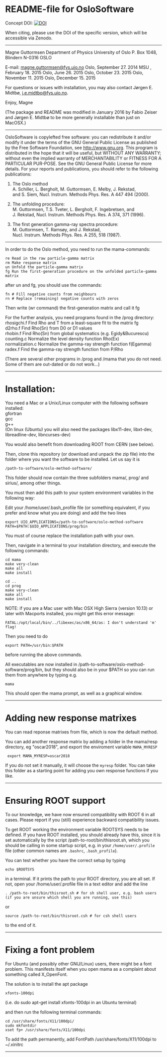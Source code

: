 
# README-file for OsloSoftware

Concept DOI: [![DOI](https://zenodo.org/badge/46267755.svg)](https://zenodo.org/badge/latestdoi/46267755)

When citing, please use the DOI of the specific version, which will be accessible via Zenodo.

*****************************************************************************

Magne Guttormsen
Department of Physics 
University of Oslo
P. Box 1048, Blindern
N-0316 OSLO

E-mail: magne.guttormsen@fys.uio.no                  Oslo, September 27. 2014
                                                     MSU , February  18. 2015
                                                     Oslo, June      26. 2015
                                                     Oslo, October   23. 2015
                                                     Oslo, November  11. 2015
                                                     Oslo, December  15. 2015

For questions or issues with installation, you may also contact Jørgen E. Midtbø,
j.e.midtbo@fys.uio.no.



Enjoy, Magne

(The package and README was modified in January 2016 by Fabio Zeiser and Jørgen E. Midtbø to be more generally installable than just on MacOSX.)

*****************************************************************************

OsloSoftware is copylefted free software: you can redistribute it and/or 
modify it under the terms of the GNU General Public License as published by 
the Free Software Foundation, see http://www.gnu.org.
This program is distributed in the hope that it will be useful, 
but WITHOUT ANY WARRANTY; without even the implied warranty of 
MERCHANTABILITY or FITNESS FOR A PARTICULAR PUR-POSE. 
See the GNU General Public License for more details. 
For your reports and publications, 
you should refer to the following publications:

1. The Oslo method  
A. Schiller, L. Bergholt, M. Guttormsen, E. Melby, J. Rekstad,  
and S. Siem, Nucl. Instrum. Methods Phys. Res. A 447 494 (2000).

2. The unfolding procedure:  
M. Guttormsen, T.S. Tveter, L. Bergholt, F. Ingebretsen, and  
J. Rekstad, Nucl. Instrum. Methods Phys. Res. A 374, 371 (1996).

3. The first generation gamma-ray spectra procedure:  
M. Guttormsen, T. Ramsøy, and J. Rekstad,   
Nucl. Instrum. Methods Phys. Res. A 255, 518 (1987).

*****************************************************************************

In order to do the Oslo method, you need to run the mama-commands:

	re Read in the raw particle-gamma matrix
	rm Make response matrix
	un Unfold the particle-gamma matrix
	fg Run the first-generation procedure on the unfolded particle-gamma matrix

after un and fg, you should use the commands:

	fn # Fill negative counts from neighbours 
	rn # Replace (remaining) negative counts with zeros

Then write (wr command) the first-generation matrix and call it fg

For the further analysis, you need programs found in the /prog directory:  
rhosigchi.f 	Find Rho and T from a least-square fit to the matrix fg  
d2rho.f     	Find Rho(Sn) from D0 or D1 values  
rhobin.f    	Find Rho(Sn) from global systematics (e.g. Egidy&Bucurescu)  
counting.c  	Normalize the level density function Rho(Ex)  
normalization.c Normalize the gamma-ray strength function f(Egamma)  
radex.f		Find the gamma-ray strength function from P/Rho  

(There are several other programs in /prog and /mama that you do not need.
Some of them are out-dated or do not work…)

*****************************************************************************

# Installation:

You need a Mac or a Unix/Linux computer with the following software installed:  
	gfortran  
	gcc  
	g++  
	(On linux (Ubuntu) you will also need the packages libx11-dev, libxt-dev, libreadline-dev, libncurses-dev)

You would also benefit from downloading ROOT from CERN (see below).

Then, clone this repository (or download and unpack the zip file) into the folder where you want the software to be installed. Let us say it is 

	/path-to-software/oslo-method-software/

This folder should now contain the three subfolders mama/, prog/ and sirius/, among other things.

You must then add this path to your system environment variables in the following way:

Edit your /home/user/.bash_profile file (or something equivalent, if you prefer and know what you are doing) and add the two lines

	export UIO_APPLICATIONS=/path-to-software/oslo-method-software
	PATH=$PATH:$UIO_APPLICATIONS/prog/bin

You must of course replace the installation path with your own.

Then, navigate in a terminal to your installation directory, and execute the following commands:

	cd mama
	make very-clean
	make all
	make install
	
	cd ..
	cd prog
	make very-clean
	make all
	make install

NOTE: if you are a Mac user with Mac OSX High Sierra (version 10.13) or later with Macports installed, you might get this error message:

	FATAL:/opt/local/bin/../libexec/as/x86_64/as: I don't understand 'm' flag!

Then you need to do

	export PATH=/usr/bin:$PATH

before running the above commands. 

All executables are now installed in /path-to-software/oslo-method-software/prog/bin, but they should also be in your $PATH so you can run them from anywhere by typing e.g.
	
	mama

This should open the mama prompt, as well as a graphical window.

*****************************************************************************
# Adding new response matrixes

You can read reponse matrixes from file, which is now the default method. 

You can add another response matrix by adding a folder in the mama/resp directory, eg "oscar2018", and export the enviroment variable `MAMA_MYRESP`

     export MAMA_MYRESP=oscar2018

If you do not set it manually, it will choose the `myresp` folder. You can take this folder as a starting point for adding you own response functions if you like.   

*****************************************************************************

# Ensuring ROOT support

To our knowledge, we have now ensured compatibility with ROOT 6 in all cases. Please report if you (still) experience backward compatibility issues.

To get ROOT working the environment variable ROOTSYS needs to be defined. If you have ROOT installed, you should already have this, 
since it is set automatically by the script /path-to-root/bin/thisroot.sh, which you should be calling in some startup script, e.g. in your `/home/user/.profile` file (other common names are `.bashrc`, `.bash_profile`).

You can test whether you have the correct setup by typing

	echo $ROOTSYS

in a terminal. If it prints the path to your ROOT directory, you are all set. If not, open your /home/user/.profile file in a text editor and add the line 

	. /path-to-root/bin/thisroot.sh # for sh shell user, e.g. bash users (if you are unsure which shell you are running, use this)

or

	source /path-to-root/bin/thisroot.csh # for csh shell users

to the end of it.

*****************************

# Fixing a font problem

For Ubuntu (and possibly other GNU/Linux) users, there might be a font problem.
This manifests itself when you open mama as a complaint about something called X_OpenFont. 

The solution is to install the apt package

	xfonts-100dpi

(i.e. do
	sudo apt-get install xfonts-100dpi
in an Ubuntu terminal)

and then run the following terminal commands: 
	
	cd /usr/share/fonts/X11/100dpi/
	sudo mkfontdir
	xset fp+ /usr/share/fonts/X11/100dpi
	
To add the path permanently, add
	FontPath /usr/share/fonts/X11/100dpi
to ~/.xinitrc



*****************************


